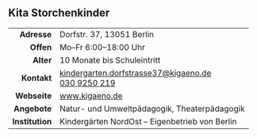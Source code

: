 ## Kita Storchenkinder

|||
-:|:-
**Adresse** | 		Dorfstr. 37, 13051 Berlin
**Offen** | 		  Mo–Fr 6:00–18:00 Uhr
**Alter** | 		  10 Monate bis Schuleintritt
**Kontakt** | 		[kindergarten.dorfstrasse37@kigaeno.de](mailto:kindergarten.dorfstrasse37@kigaeno.de)<br><a href="tel:+49309250219">030 9250 219</a>
**Webseite** | 		<a class="external_link" href="https://www.kigaeno.de">www.kigaeno.de</a>
**Angebote** | 		Natur- und Umweltpädagogik, Theaterpädagogik
**Institution** | Kindergärten NordOst – Eigenbetrieb von Berlin

<div id="gmap"></div>
<script>window.onload = showMap()</script>
